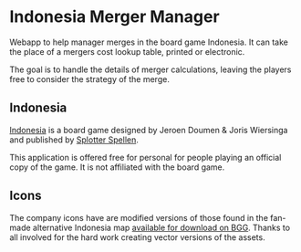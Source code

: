 # Indonesia Merger Manager

Webapp to help manager merges in the board game Indonesia. It can take the
place of a mergers cost lookup table, printed or electronic.

The goal is to handle the details of merger calculations, leaving the
players free to consider the strategy of the merge.

## Indonesia

[Indonesia](https://boardgamegeek.com/boardgame/19777/indonesia) is a board
game designed by Jeroen Doumen & Joris Wiersinga and published by
[Splotter Spellen](https://www.splottershop.com/).

This application is offered free for personal for people playing an
official copy of the game. It is not affiliated with the board game.

## Icons

The company icons have are modified versions of those found in the
fan-made alternative Indonesia map
[available for download on BGG](https://boardgamegeek.com/filepage/174618/indonesia-revised-vector-map-v22).
Thanks to all involved for the hard work creating vector versions of the
assets.
